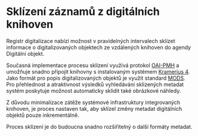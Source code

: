 # Sklízení záznamů z digitálních knihoven #

Registr digitalizace nabízí možnost v pravidelných intervalech sklízet informace o digitalizovaných objektech ze vzdálených knihoven do agendy Digitální objekt.

Současná implementace procesu sklízení využívá protokol [OAI-PMH](http://www.openarchives.org/OAI/openarchivesprotocol.html) a umožňuje snadno připojit knihovny s instalovaným systémem [Kramerius 4](http://code.google.com/p/kramerius/). Jako formát pro popis digitalizovaných objektů je využit standard [MODS](http://www.loc.gov/standards/mods/). Pro přehlednost a atraktivnost výsledků vyhledávání sklizených metadat systém poskytuje možnost automaticky sklidit také obrázkové náhledy.

Z důvodu minimalizace zátěže systémové infrastruktury integrovaných knihoven, je proces nastaven tak, aby sklízel změny metadat digitálních objektů pouze inkrementálně.

Proces sklízení je do budoucna snadno rozšiřitelný o další formáty metadat.